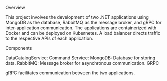 Overview

This project involves the development of two .NET applications using MongoDB as the database, RabbitMQ as the message broker, and gRPC for inter-application communication. The applications are containerized with Docker and can be deployed on Kubernetes. A load balancer directs traffic to the respective APIs of each application.

Components

DataCatalogService: 
Command Service: 
MongoDB: Database for storing data. 
RabbitMQ: Message broker for asynchronous communication. 
GRPC

gRPC facilitates communication between the two applications.




